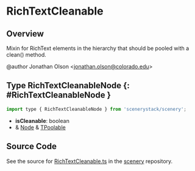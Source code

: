 # RichTextCleanable

## Overview

Mixin for RichText elements in the hierarchy that should be pooled with a clean() method.

@author Jonathan Olson &lt;jonathan.olson@colorado.edu&gt;

## Type RichTextCleanableNode {: #RichTextCleanableNode }


```js
import type { RichTextCleanableNode } from 'scenerystack/scenery';
```
- **isCleanable**: <span style="color: hsla(calc(var(--md-hue) + 180deg),80%,40%,1);">boolean</span>
- &amp; [Node](../scenery/Node.md) &amp; [TPoolable](../phet-core/Pool.md#TPoolable)




## Source Code

See the source for [RichTextCleanable.ts](https://github.com/phetsims/scenery/blob/main/js/util/rich-text/RichTextCleanable.ts) in the [scenery](https://github.com/phetsims/scenery) repository.
